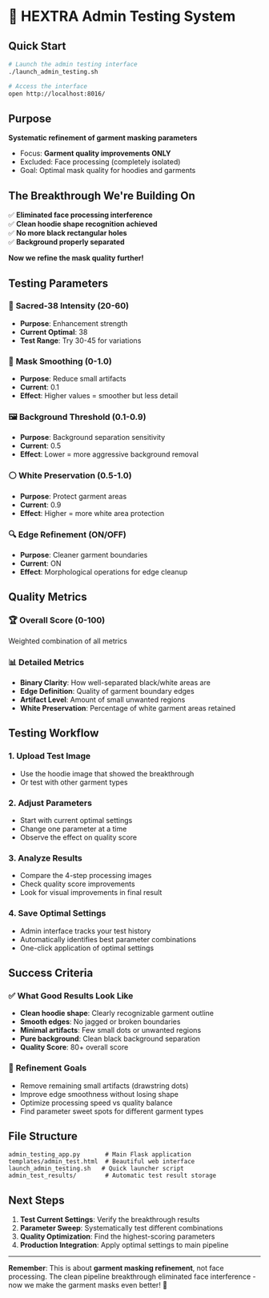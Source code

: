# 🎯 HEXTRA Admin Testing System

## Quick Start

```bash
# Launch the admin testing interface
./launch_admin_testing.sh

# Access the interface
open http://localhost:8016/
```

## Purpose

**Systematic refinement of garment masking parameters**
- Focus: **Garment quality improvements ONLY**
- Excluded: Face processing (completely isolated)
- Goal: Optimal mask quality for hoodies and garments

## The Breakthrough We're Building On

✅ **Eliminated face processing interference**  
✅ **Clean hoodie shape recognition achieved**  
✅ **No more black rectangular holes**  
✅ **Background properly separated**  

**Now we refine the mask quality further!**

## Testing Parameters

### 🔧 **Sacred-38 Intensity** (20-60)
- **Purpose**: Enhancement strength
- **Current Optimal**: 38
- **Test Range**: Try 30-45 for variations

### 🎨 **Mask Smoothing** (0-1.0)
- **Purpose**: Reduce small artifacts
- **Current**: 0.1
- **Effect**: Higher values = smoother but less detail

### 🖼️ **Background Threshold** (0.1-0.9)
- **Purpose**: Background separation sensitivity
- **Current**: 0.5
- **Effect**: Lower = more aggressive background removal

### ⚪ **White Preservation** (0.5-1.0)
- **Purpose**: Protect garment areas
- **Current**: 0.9
- **Effect**: Higher = more white area protection

### 🔍 **Edge Refinement** (ON/OFF)
- **Purpose**: Cleaner garment boundaries
- **Current**: ON
- **Effect**: Morphological operations for edge cleanup

## Quality Metrics

### 🏆 **Overall Score** (0-100)
Weighted combination of all metrics

### 📊 **Detailed Metrics**
- **Binary Clarity**: How well-separated black/white areas are
- **Edge Definition**: Quality of garment boundary edges
- **Artifact Level**: Amount of small unwanted regions
- **White Preservation**: Percentage of white garment areas retained

## Testing Workflow

### 1. **Upload Test Image**
- Use the hoodie image that showed the breakthrough
- Or test with other garment types

### 2. **Adjust Parameters**
- Start with current optimal settings
- Change one parameter at a time
- Observe the effect on quality score

### 3. **Analyze Results**
- Compare the 4-step processing images
- Check quality score improvements
- Look for visual improvements in final result

### 4. **Save Optimal Settings**
- Admin interface tracks your test history
- Automatically identifies best parameter combinations
- One-click application of optimal settings

## Success Criteria

### ✅ **What Good Results Look Like**
- **Clean hoodie shape**: Clearly recognizable garment outline
- **Smooth edges**: No jagged or broken boundaries
- **Minimal artifacts**: Few small dots or unwanted regions
- **Pure background**: Clean black background separation
- **Quality Score**: 80+ overall score

### 🎯 **Refinement Goals**
- Remove remaining small artifacts (drawstring dots)
- Improve edge smoothness without losing shape
- Optimize processing speed vs quality balance
- Find parameter sweet spots for different garment types

## File Structure

```
admin_testing_app.py       # Main Flask application
templates/admin_test.html  # Beautiful web interface
launch_admin_testing.sh   # Quick launcher script
admin_test_results/        # Automatic test result storage
```

## Next Steps

1. **Test Current Settings**: Verify the breakthrough results
2. **Parameter Sweep**: Systematically test different combinations  
3. **Quality Optimization**: Find the highest-scoring parameters
4. **Production Integration**: Apply optimal settings to main pipeline

---

**Remember**: This is about **garment masking refinement**, not face processing. The clean pipeline breakthrough eliminated face interference - now we make the garment masks even better! 🚀